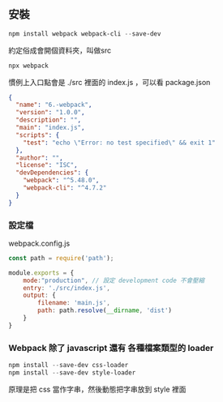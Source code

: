 ## 安裝
``` powershell
npm install webpack webpack-cli --save-dev
```

約定俗成會開個資料夾，叫做src

``` powershell
npx webpack
```

慣例上入口點會是 ./src 裡面的 index.js ，可以看 package.json
``` json
{
  "name": "6.-webpack",
  "version": "1.0.0",
  "description": "",
  "main": "index.js",
  "scripts": {
    "test": "echo \"Error: no test specified\" && exit 1"
  },
  "author": "",
  "license": "ISC",
  "devDependencies": {
    "webpack": "^5.48.0",
    "webpack-cli": "^4.7.2"
  }
}
```
### 設定檔
webpack.config.js

```javascript
const path = require('path');

module.exports = {
    mode:"production", // 設定 development code 不會壓縮
    entry: './src/index.js',
    output: {
        filename: 'main.js',
        path: path.resolve(__dirname, 'dist')
    }
}

```

### Webpack 除了 javascript 還有 各種檔案類型的 loader

``` powershell
npm install --save-dev css-loader
npm install --save-dev style-loader
```

原理是把 css 當作字串，然後動態把字串放到 style 裡面